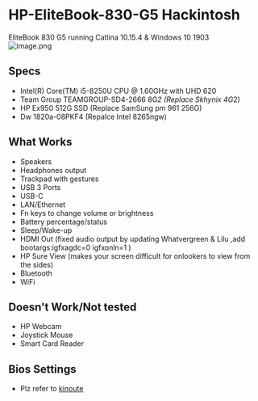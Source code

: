 # HP-EliteBook-830-G5 Hackintosh
EliteBook 830 G5 running Catlina 10.15.4 & Windows 10 1903 <br>
![image.png](attachment:image.png)

## Specs
* Intel(R) Core(TM) i5-8250U CPU @ 1.60GHz with UHD 620
* Team Group TEAMGROUP-SD4-2666 8G*2 (Replace Skhynix 4G*2)
* HP Ex950 512G SSD (Replace SamSung pm 961 256G)
* Dw 1820a-08PKF4 (Repalce Intel 8265ngw)


## What Works
* Speakers
* Headphones output
* Trackpad with gestures
* USB 3 Ports
* USB-C 
* LAN/Ethernet
* Fn keys to change volume or brightness
* Battery percentage/status
* Sleep/Wake-up
* HDMI Out (fixed audio output by updating Whatvergreen & Lilu ,add bootargs:igfxagdc=0 igfxonln=1 )
* HP Sure View (makes your screen difficult for onlookers to view from the sides)
* Bluetooth<br>
* WiFi
## Doesn't Work/Not tested
* HP Webcam
* Joystick Mouse
* Smart Card Reader
## Bios Settings
* Plz refer to [kinoute](https://github.com/kinoute/Hack-HP-EliteBook-850-G5)<br>


